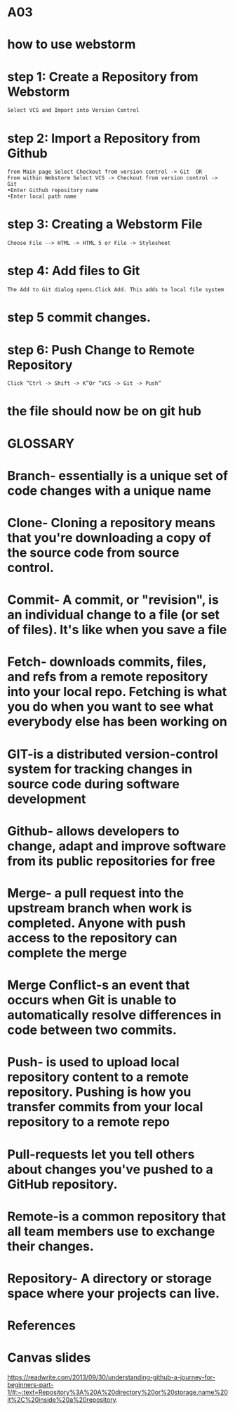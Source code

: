 # A03
# how to use webstorm 
  # step 1: Create a Repository from Webstorm
    Select VCS and Import into Version Control
  # step 2: Import a Repository from Github
    from Main page Select Checkout from version control -> Git  OR
    From within Webstorm Select VCS -> Checkout from version control -> Git
    •Enter Github repository name 
    •Enter local path name
  # step 3: Creating a Webstorm File 
    Choose File --> HTML -> HTML 5 or File -> Stylesheet
  # step 4: Add files to Git
    The Add to Git dialog opens.Click Add. This adds to local file system
  # step 5 commit changes.
  # step 6: Push Change to Remote Repository
    Click “Ctrl -> Shift -> K”Or “VCS -> Git -> Push”
  # the file should now be on git hub
  
   # GLOSSARY 
# Branch- essentially is a unique set of code changes with a unique name
# Clone- Cloning a repository means that you're downloading a copy of the source code from source control. 
# Commit- A commit, or "revision", is an individual change to a file (or set of files). It's like when you save a file
# Fetch- downloads commits, files, and refs from a remote repository into your local repo. Fetching is what you do when you want to see what everybody else has been working on
# GIT-is a distributed version-control system for tracking changes in source code during software development
# Github- allows developers to change, adapt and improve software from its public repositories for free
# Merge- a pull request into the upstream branch when work is completed. Anyone with push access to the repository can complete the merge
# Merge Conflict-s an event that occurs when Git is unable to automatically resolve differences in code between two commits.
# Push- is used to upload local repository content to a remote repository. Pushing is how you transfer commits from your local repository to a remote repo
# Pull-requests let you tell others about changes you've pushed to a GitHub repository.
# Remote-is a common repository that all team members use to exchange their changes. 
# Repository- A directory or storage space where your projects can live.

# References 
 # Canvas slides
  https://readwrite.com/2013/09/30/understanding-github-a-journey-for-beginners-part-1/#:~:text=Repository%3A%20A%20directory%20or%20storage,name%20it%2C%20inside%20a%20repository.
  
  
